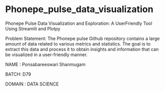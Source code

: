 # Phonepe_pulse_data_visualization

Phonepe Pulse Data Visualization and Exploration: A UserFriendly Tool Using Streamlit and Plotpy

Problem Statement: The Phonepe pulse Github repository contains a large amount of data related to various metrics and statistics. The goal is to extract this data and process it to obtain insights and information that can be visualized in a user-friendly manner.

NAME : Ponsabareeswari Shanmugam

BATCH: D79

DOMAIN : DATA SCIENCE
